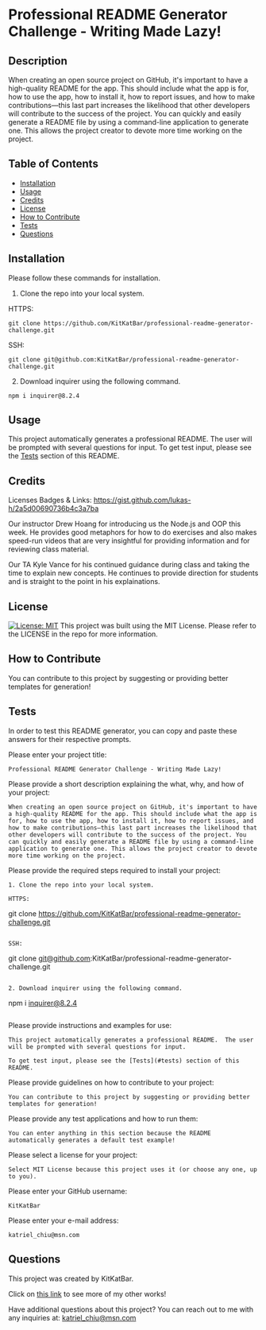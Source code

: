 # Professional README Generator Challenge - Writing Made Lazy!
  
## Description

When creating an open source project on GitHub, it's important to have a high-quality README for the app. This should include what the app is for, how to use the app, how to install it, how to report issues, and how to make contributions—this last part increases the likelihood that other developers will contribute to the success of the project. You can quickly and easily generate a README file by using a command-line application to generate one. This allows the project creator to devote more time working on the project.
        
## Table of Contents

- [Installation](#installation)
- [Usage](#usage)
- [Credits](#credits)
- [License](#license)
- [How to Contribute](#how-to-contribute)
- [Tests](#tests)
- [Questions](#questions)
        
## Installation

Please follow these commands for installation.

1. Clone the repo into your local system.

HTTPS:
```
git clone https://github.com/KitKatBar/professional-readme-generator-challenge.git
```

SSH:
```
git clone git@github.com:KitKatBar/professional-readme-generator-challenge.git
```

2. Download inquirer using the following command.

```
npm i inquirer@8.2.4
```

## Usage

This project automatically generates a professional README.  The user will be prompted with several questions for input.  To get test input, please see the [Tests](#tests) section of this README.
        
## Credits

Licenses Badges & Links: https://gist.github.com/lukas-h/2a5d00690736b4c3a7ba

Our instructor Drew Hoang for introducing us the Node.js and OOP this week.  He provides good metaphors for how to do exercises and also makes speed-run videos that are very insightful for providing information and for reviewing class material.

Our TA Kyle Vance for his continued guidance during class and taking the time to explain new concepts. He continues to provide direction for students and is straight to the point in his explainations.

## License

[![License: MIT](https://img.shields.io/badge/License-MIT-yellow.svg)](https://opensource.org/licenses/MIT)
This project was built using the MIT License. Please refer to the LICENSE in the repo for more information.
          
## How to Contribute

You can contribute to this project by suggesting or providing better templates for generation!

## Tests

In order to test this README generator, you can copy and paste these answers for their respective prompts.

Please enter your project title:
```
Professional README Generator Challenge - Writing Made Lazy!
```
  
Please provide a short description explaining the what, why, and how of your project:
```
When creating an open source project on GitHub, it's important to have a high-quality README for the app. This should include what the app is for, how to use the app, how to install it, how to report issues, and how to make contributions—this last part increases the likelihood that other developers will contribute to the success of the project. You can quickly and easily generate a README file by using a command-line application to generate one. This allows the project creator to devote more time working on the project.
```
  
  Please provide the required steps required to install your project:
  ```
  1. Clone the repo into your local system.
  
  HTTPS:
  ```
  git clone https://github.com/KitKatBar/professional-readme-generator-challenge.git
  ```
  
  SSH:
  ```
  git clone git@github.com:KitKatBar/professional-readme-generator-challenge.git
  ```
  
  2. Download inquirer using the following command.
  
  ```
  npm i inquirer@8.2.4
  ```
  ```
  
  Please provide instructions and examples for use:
  ```
  This project automatically generates a professional README.  The user will be prompted with several questions for input.
  
  To get test input, please see the [Tests](#tests) section of this README.
  ```
  
  Please provide guidelines on how to contribute to your project:
  ```
  You can contribute to this project by suggesting or providing better templates for generation!
  ```
  
  Please provide any test applications and how to run them:
  ```
  You can enter anything in this section because the README automatically generates a default test example!
  ```
  
  Please select a license for your project:
  ```
  Select MIT License because this project uses it (or choose any one, up to you).
  ```
  
  Please enter your GitHub username:
  ```
  KitKatBar
  ```
  
  Please enter your e-mail address:
  ```
  katriel_chiu@msn.com
  ```

## Questions

This project was created by KitKatBar.
    
Click on [this link](https://github.com/KitKatBar) to see more of my other works!

Have additional questions about this project?  You can reach out to me with any inquiries at: katriel_chiu@msn.com
